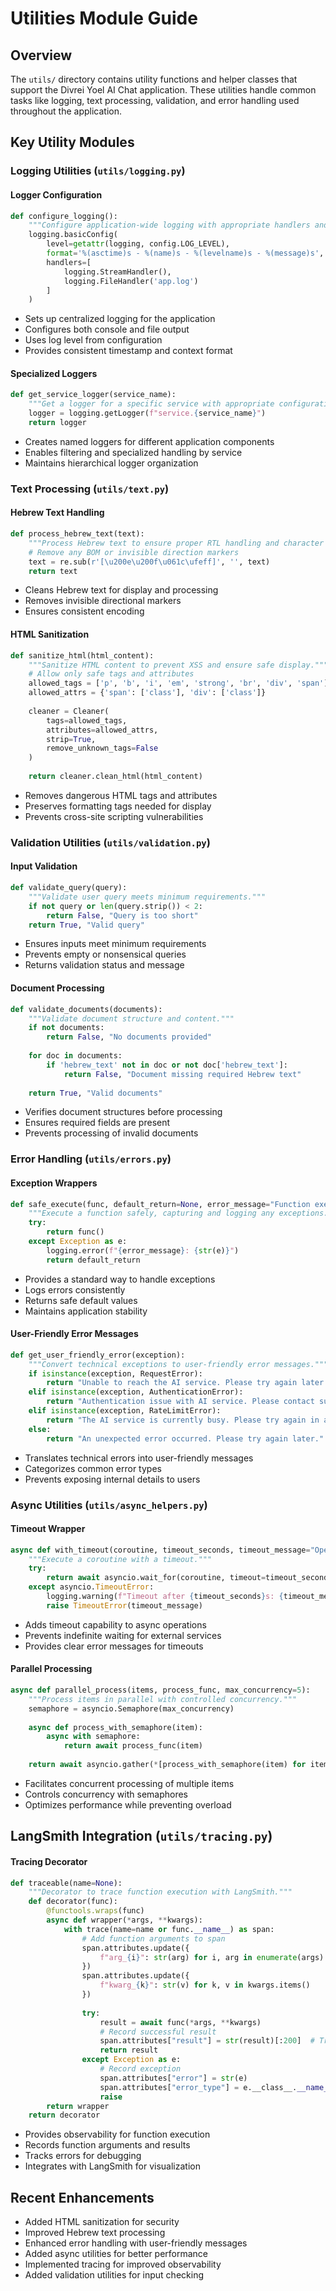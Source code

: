 # Utilities Module Guide

## Overview
The `utils/` directory contains utility functions and helper classes that support the Divrei Yoel AI Chat application. These utilities handle common tasks like logging, text processing, validation, and error handling used throughout the application.

## Key Utility Modules

### Logging Utilities (`utils/logging.py`)

#### Logger Configuration
```python
def configure_logging():
    """Configure application-wide logging with appropriate handlers and formatters."""
    logging.basicConfig(
        level=getattr(logging, config.LOG_LEVEL),
        format='%(asctime)s - %(name)s - %(levelname)s - %(message)s',
        handlers=[
            logging.StreamHandler(),
            logging.FileHandler('app.log')
        ]
    )
```
- Sets up centralized logging for the application
- Configures both console and file output
- Uses log level from configuration
- Provides consistent timestamp and context format

#### Specialized Loggers
```python
def get_service_logger(service_name):
    """Get a logger for a specific service with appropriate configuration."""
    logger = logging.getLogger(f"service.{service_name}")
    return logger
```
- Creates named loggers for different application components
- Enables filtering and specialized handling by service
- Maintains hierarchical logger organization

### Text Processing (`utils/text.py`)

#### Hebrew Text Handling
```python
def process_hebrew_text(text):
    """Process Hebrew text to ensure proper RTL handling and character encoding."""
    # Remove any BOM or invisible direction markers
    text = re.sub(r'[\u200e\u200f\u061c\ufeff]', '', text)
    return text
```
- Cleans Hebrew text for display and processing
- Removes invisible directional markers
- Ensures consistent encoding

#### HTML Sanitization
```python
def sanitize_html(html_content):
    """Sanitize HTML content to prevent XSS and ensure safe display."""
    # Allow only safe tags and attributes
    allowed_tags = ['p', 'b', 'i', 'em', 'strong', 'br', 'div', 'span']
    allowed_attrs = {'span': ['class'], 'div': ['class']}
    
    cleaner = Cleaner(
        tags=allowed_tags,
        attributes=allowed_attrs,
        strip=True,
        remove_unknown_tags=False
    )
    
    return cleaner.clean_html(html_content)
```
- Removes dangerous HTML tags and attributes
- Preserves formatting tags needed for display
- Prevents cross-site scripting vulnerabilities

### Validation Utilities (`utils/validation.py`)

#### Input Validation
```python
def validate_query(query):
    """Validate user query meets minimum requirements."""
    if not query or len(query.strip()) < 2:
        return False, "Query is too short"
    return True, "Valid query"
```
- Ensures inputs meet minimum requirements
- Prevents empty or nonsensical queries
- Returns validation status and message

#### Document Processing
```python
def validate_documents(documents):
    """Validate document structure and content."""
    if not documents:
        return False, "No documents provided"
        
    for doc in documents:
        if 'hebrew_text' not in doc or not doc['hebrew_text']:
            return False, "Document missing required Hebrew text"
            
    return True, "Valid documents"
```
- Verifies document structures before processing
- Ensures required fields are present
- Prevents processing of invalid documents

### Error Handling (`utils/errors.py`)

#### Exception Wrappers
```python
def safe_execute(func, default_return=None, error_message="Function execution failed"):
    """Execute a function safely, capturing and logging any exceptions."""
    try:
        return func()
    except Exception as e:
        logging.error(f"{error_message}: {str(e)}")
        return default_return
```
- Provides a standard way to handle exceptions
- Logs errors consistently
- Returns safe default values
- Maintains application stability

#### User-Friendly Error Messages
```python
def get_user_friendly_error(exception):
    """Convert technical exceptions to user-friendly error messages."""
    if isinstance(exception, RequestError):
        return "Unable to reach the AI service. Please try again later."
    elif isinstance(exception, AuthenticationError):
        return "Authentication issue with AI service. Please contact support."
    elif isinstance(exception, RateLimitError):
        return "The AI service is currently busy. Please try again in a few moments."
    else:
        return "An unexpected error occurred. Please try again later."
```
- Translates technical errors into user-friendly messages
- Categorizes common error types
- Prevents exposing internal details to users

### Async Utilities (`utils/async_helpers.py`)

#### Timeout Wrapper
```python
async def with_timeout(coroutine, timeout_seconds, timeout_message="Operation timed out"):
    """Execute a coroutine with a timeout."""
    try:
        return await asyncio.wait_for(coroutine, timeout=timeout_seconds)
    except asyncio.TimeoutError:
        logging.warning(f"Timeout after {timeout_seconds}s: {timeout_message}")
        raise TimeoutError(timeout_message)
```
- Adds timeout capability to async operations
- Prevents indefinite waiting for external services
- Provides clear error messages for timeouts

#### Parallel Processing
```python
async def parallel_process(items, process_func, max_concurrency=5):
    """Process items in parallel with controlled concurrency."""
    semaphore = asyncio.Semaphore(max_concurrency)
    
    async def process_with_semaphore(item):
        async with semaphore:
            return await process_func(item)
    
    return await asyncio.gather(*[process_with_semaphore(item) for item in items])
```
- Facilitates concurrent processing of multiple items
- Controls concurrency with semaphores
- Optimizes performance while preventing overload

## LangSmith Integration (`utils/tracing.py`)

#### Tracing Decorator
```python
def traceable(name=None):
    """Decorator to trace function execution with LangSmith."""
    def decorator(func):
        @functools.wraps(func)
        async def wrapper(*args, **kwargs):
            with trace(name=name or func.__name__) as span:
                # Add function arguments to span
                span.attributes.update({
                    f"arg_{i}": str(arg) for i, arg in enumerate(args)
                })
                span.attributes.update({
                    f"kwarg_{k}": str(v) for k, v in kwargs.items()
                })
                
                try:
                    result = await func(*args, **kwargs)
                    # Record successful result
                    span.attributes["result"] = str(result)[:200]  # Truncate long results
                    return result
                except Exception as e:
                    # Record exception
                    span.attributes["error"] = str(e)
                    span.attributes["error_type"] = e.__class__.__name__
                    raise
        return wrapper
    return decorator
```
- Provides observability for function execution
- Records function arguments and results
- Tracks errors for debugging
- Integrates with LangSmith for visualization

## Recent Enhancements
- Added HTML sanitization for security
- Improved Hebrew text processing
- Enhanced error handling with user-friendly messages
- Added async utilities for better performance
- Implemented tracing for improved observability
- Added validation utilities for input checking 